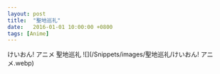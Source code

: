 ```yaml
---
layout: post
title:  "聖地巡礼"
date:   2016-01-01 10:00:00 +0800
tags: [Anime]
---
```


けいおん! アニメ 聖地巡礼
![](/Snippets/images/聖地巡礼/けいおん! アニメ.webp)
